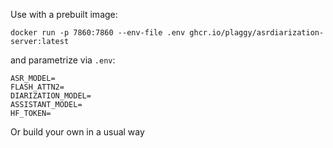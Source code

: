 Use with a prebuilt image:
```
docker run -p 7860:7860 --env-file .env ghcr.io/plaggy/asrdiarization-server:latest
```
and parametrize via `.env`:
```
ASR_MODEL=
FLASH_ATTN2=
DIARIZATION_MODEL=
ASSISTANT_MODEL=
HF_TOKEN=
```

Or build your own in a usual way
